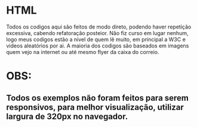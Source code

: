 # HTML
Todos os codigos aqui são feitos de modo direto, podendo haver repetição excessiva, cabendo refatoração posteior.
Não fiz curso em lugar nenhum, logo meus codigos estão a nivel de quem lê muito, em principal a W3C e videos aleatórios por ai.
A maioria dos codigos são baseados em imagens quem vejo na internet ou até mesmo flyer da caixa do correio.

# OBS:
## Todos os exemplos não foram feitos para serem responsivos, para melhor visualização, utilizar largura de 320px no navegador.
